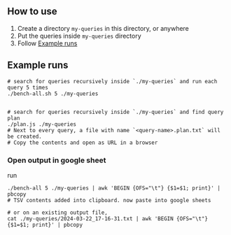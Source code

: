 ## How to use
1. Create a directory `my-queries` in this directory, or anywhere
2. Put the queries inside `my-queries` directory
3. Follow [Example runs](#example-runs)


## Example runs
```shell
# search for queries recursively inside `./my-queries` and run each query 5 times
./bench-all.sh 5 ./my-queries


# search for queries recursively inside `./my-queries` and find query plan
./plan.js ./my-queries
# Next to every query, a file with name `<query-name>.plan.txt` will be created.
# Copy the contents and open as URL in a browser
```

### Open output in google sheet

run
```shell
./bench-all 5 ./my-queries | awk 'BEGIN {OFS="\t"} {$1=$1; print}' | pbcopy
# TSV contents added into clipboard. now paste into google sheets

# or on an existing output file,
cat ./my-queries/2024-03-22_17-16-31.txt | awk 'BEGIN {OFS="\t"} {$1=$1; print}' | pbcopy
```
